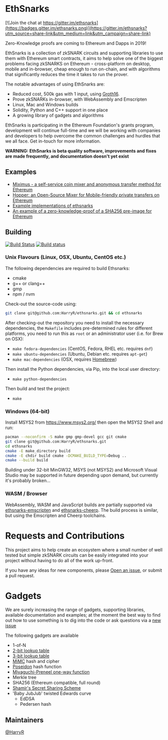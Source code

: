 # EthSnarks

[![Join the chat at https://gitter.im/ethsnarks](https://badges.gitter.im/ethsnarks.png)](https://gitter.im/ethsnarks?utm_source=share-link&utm_medium=link&utm_campaign=share-link)

Zero-Knowledge proofs are coming to Ethereum and Dapps in 2019!

EthSnarks is a collection of zkSNARK circuits and supporting libraries to use them with Ethereum smart contracts, it aims to help solve one of the biggest problems facing zkSNARKS on Ethereum - cross-platform on desktop, mobile and in-browser, cheap enough to run on-chain, and with algorithms that significantly reduces the time it takes to run the prover.

The notable advantages of using EthSnarks are:

 * Reduced cost, 500k gas with 1 input, using [Groth16](https://eprint.iacr.org/2016/260.pdf).
 * Prove zkSNARKs in-browser, with WebAssembly and Emscripten
 * Linux, Mac and Windows builds
 * Solidity, Python and C++ support in one place
 * A growing library of gadgets and algorithms

EthSnarks is participating in the Ethereum Foundation's grants program, development will continue full-time and we will be working with companies and developers to help overcome the common challenges and hurdles that we all face. Get in-touch for more information.

**WARNING: EthSnarks is beta quality software, improvements and fixes are made frequently, and documentation doesn't yet exist**

## Examples

 * [Miximus - a self-service coin mixer and anonymous transfer method for Ethereum](https://github.com/HarryR/ethsnarks-miximus)
 * [Hopper: an Open-Source Mixer for Mobile-friendly private transfers on Ethereum](https://github.com/argentlabs/hopper)
 * [Example implementations of ethsnarks](https://github.com/LayerXcom/ethsnarks-examples)
 * [An example of a zero-knowledge-proof of a SHA256 pre-image for Ethereum](https://github.com/Ethsnarks/ethsnarks-hashpreimage)

## Building

[![Build Status](https://travis-ci.org/HarryR/ethsnarks.svg?branch=master)](https://travis-ci.org/HarryR/ethsnarks) [![Build status](https://ci.appveyor.com/api/projects/status/yk08x7xtk9te10vo/branch/master?svg=true)](https://ci.appveyor.com/project/harryr/ethsnarks/branch/master)

### Unix Flavours (Linux, OSX, Ubuntu, CentOS etc.)

The following dependencies are required to build Ethsnarks:

 * cmake
 * g++ or clang++
 * gmp
 * npm / nvm

Check-out the source-code using:

```bash
git clone git@github.com:HarryR/ethsnarks.git && cd ethsnarks
```

After checking-out the repository you need to install the necessary dependencies, the `Makefile` includes pre-determined rules for different platforms, you need to run this as `root` or an administrator user (i.e. for Brew on OSX):

 * `make fedora-dependencies` (CentOS, Fedora, RHEL etc. requires `dnf`)
 * `make ubuntu-dependencies` (Ubuntu, Debian etc. requires `apt-get`)
 * `make mac-dependencies` (OSX, requires [Homebrew](https://brew.sh/))

Then install the Python dependencies, via Pip, into the local user directory:

 * `make python-dependencies`

Then build and test the project:

 * `make`

### Windows (64-bit)

Install MSYS2 from https://www.msys2.org/ then open the MSYS2 Shell and run:

```bash
pacman --noconfirm -S make gmp gmp-devel gcc git cmake
git clone git@github.com:HarryR/ethsnarks.git
cd ethsnarks
cmake -E make_directory build
cmake -E chdir build cmake -DCMAKE_BUILD_TYPE=Debug ..
cmake --build build
```

Building under 32-bit MinGW32, MSYS (not MSYS2) and Microsoft Visual Studio may be supported in future depending upon demand, but currently it's probably broken...

### WASM / Browser

WebAssembly, WASM and JavaScript builds are partially supported via [ethsnarks-emscripten](https://github.com/harryr/ethsnarks-emscripten) and [ethsnarks-cheerp](https://github.com/Ethsnarks/ethsnarks-cheerp). The build process is similar, but using the Emscripten and Cheerp toolchains.

# Requests and Contributions

This project aims to help create an ecosystem where a small number of well tested but simple zkSNARK circuits can be easily integrated into your project without having to do all of the work up-front.

If you have any ideas for new components, please [Open an issue](https://github.com/HarryR/ethsnarks/issues/new), or submit a pull request.

# Gadgets

We are surely increasing the range of gadgets, supporting libraries, available documentation and examples; at the moment the best way to find out how to use something is to dig into the code or ask questions via a [new issue](https://github.com/HarryR/ethsnarks/issues/new?labels=question,help%20wanted)

The following gadgets are available

 * 1-of-N
 * [2-bit lookup table](src/gadgets/lookup_2bit.cpp)
 * [3-bit lookup table](src/gadgets/lookup_3bit.cpp)
 * [MiMC](https://eprint.iacr.org/2016/492) hash and cipher
 * [Poseidon](https://eprint.iacr.org/2019/458.pdf) hash function
 * [Miyaguchi-Preneel one-way function](https://en.wikipedia.org/wiki/One-way_compression_function)
 * Merkle tree
 * SHA256 (Ethereum compatible, full round)
 * [Shamir's Secret Sharing Scheme](https://en.wikipedia.org/wiki/Shamir%27s_Secret_Sharing)
 * 'Baby JubJub' twisted Edwards curve
   * EdDSA
   * Pedersen hash

## Maintainers

[@HarryR](https://github.com/HarryR)
